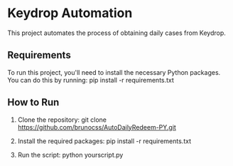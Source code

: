 # Keydrop Automation

This project automates the process of obtaining daily cases from Keydrop.

## Requirements

To run this project, you'll need to install the necessary Python packages. You can do this by running:
pip install -r requirements.txt

## How to Run

1. Clone the repository:
git clone https://github.com/brunocss/AutoDailyRedeem-PY.git

2. Install the required packages:
pip install -r requirements.txt

3. Run the script:
python yourscript.py
